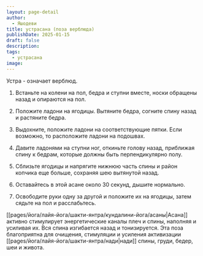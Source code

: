 ```yaml
---
layout: page-detail
author:
  - Яшодеви
title: устрасана (поза верблюда)
publishDate: 2025-01-15
draft: false
description: 
tags:
  - устрасана
image:
---
```

Устра - означает верблюд. 

1. Встаньте на колени на пол, бедра и ступни вместе, носки обращены назад и опираются на пол. 

2. Положите ладони на ягодицы. Вытяните бедра, согните спину назад и растяните бедра. 

3. Выдохните, положите ладони на соответствующие пятки. Если возможно, то расположите ладони на подошвах. 

4. Давите ладонями на ступни ног, откиньте голову назад, приближая спину к бедрам, которые должны быть перпендикулярно полу. 

5. Сблизьте ягодицы и напрягите нижнюю часть спины и район копчика еще больше, сохраняя шею вытянутой назад. 

6. Оставайтесь в этой асане около 30 секунд, дышите нормально. 

7. Освободите руки одну за другой и положите их на ягодицы, затем сядьте на пол и расслабьтесь. 

[[pages/йога/лайя-йога/шакти-янтра/кундалини-йога/асаны|Асана]] активно стимулирует энергетические каналы плеч и спины, наполняя и усиливая их. Вся спина изгибается назад и тонизируется. Эта поза благоприятна для очищения, стимуляции и усиления активизации [[pages/йога/лайя-йога/шакти-янтра/нади|нади]] спины, груди, бедер, шеи и живота.
